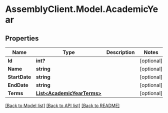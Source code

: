# AssemblyClient.Model.AcademicYear
## Properties

Name | Type | Description | Notes
------------ | ------------- | ------------- | -------------
**Id** | **int?** |  | [optional] 
**Name** | **string** |  | [optional] 
**StartDate** | **string** |  | [optional] 
**EndDate** | **string** |  | [optional] 
**Terms** | [**List&lt;AcademicYearTerms&gt;**](AcademicYearTerms.md) |  | [optional] 

[[Back to Model list]](../README.md#documentation-for-models) [[Back to API list]](../README.md#documentation-for-api-endpoints) [[Back to README]](../README.md)

